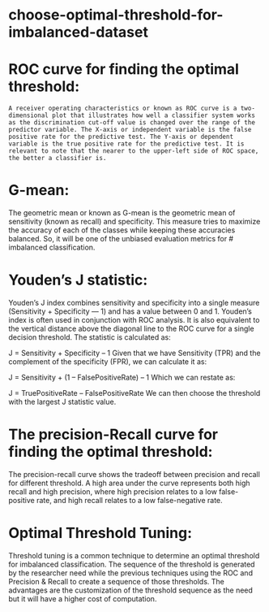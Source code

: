 # choose-optimal-threshold-for-imbalanced-dataset
# ROC curve for finding the optimal threshold: 
    A receiver operating characteristics or known as ROC curve is a two-dimensional plot that illustrates how well a classifier system works as the discrimination cut-off value is changed over the range of the predictor variable. The X-axis or independent variable is the false positive rate for the predictive test. The Y-axis or dependent variable is the true positive rate for the predictive test. It is relevant to note that the nearer to the upper-left side of ROC space, the better a classifier is.
    
# G-mean:
The geometric mean or known as G-mean is the geometric mean of sensitivity (known as recall) and specificity. This measure tries to maximize the accuracy of each of the classes while keeping these accuracies balanced. So, it will be one of the unbiased evaluation metrics for # imbalanced classification.

# Youden’s J statistic:
Youden’s J index combines sensitivity and specificity into a single measure (Sensitivity + Specificity — 1) and has a value between 0 and 1. Youden’s index is often used in conjunction with ROC analysis. It is also equivalent to the vertical distance above the diagonal line to the ROC curve for a single decision threshold. The statistic is calculated as:

J = Sensitivity + Specificity – 1 Given that we have Sensitivity (TPR) and the complement of the specificity (FPR), we can calculate it as:

J = Sensitivity + (1 – FalsePositiveRate) – 1 Which we can restate as:

J = TruePositiveRate – FalsePositiveRate We can then choose the threshold with the largest J statistic value.

# The precision-Recall curve for finding the optimal threshold:
The precision-recall curve shows the tradeoff between precision and recall for different threshold. A high area under the curve represents both high recall and high precision, where high precision relates to a low false-positive rate, and high recall relates to a low false-negative rate.

# Optimal Threshold Tuning:
Threshold tuning is a common technique to determine an optimal threshold for imbalanced classification. The sequence of the threshold is generated by the researcher need while the previous techniques using the ROC and Precision & Recall to create a sequence of those thresholds. The advantages are the customization of the threshold sequence as the need but it will have a higher cost of computation.

